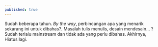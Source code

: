 ```yaml
---
published: true
---
```



Sudah beberapa tahun. _By the way_, perbincangan apa yang menarik sekarang ini untuk dibahas?. Masalah tulis menulis, desain mendesain... ? Sudah terlalu mainstream dan tidak ada yang perlu dibahas. Akhirnya, Hiatus lagi.
